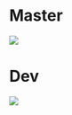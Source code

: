 # Master
<a href="https://portal.azure.com/#create/Microsoft.Template/uri/https%3A%2F%2Fraw.githubusercontent.com%2FQuentinVarloteaux%2FvmAD-DomainConfig%2Fmaster%2Fmain.json" target="_blank">
<img src="https://aka.ms/deploytoazurebutton"/>
</a>


# Dev
<a href="https://portal.azure.com/#create/Microsoft.Template/uri/https%3A%2F%2Fraw.githubusercontent.com%2FQuentinVarloteaux%2FvmAD-DomainConfig%2Fdev%2Fmain.json" target="_blank">
<img src="https://aka.ms/deploytoazurebutton"/>
</a>


